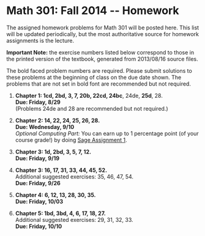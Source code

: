 Math 301: Fall 2014 -- Homework
===============================

The assigned homework problems for Math 301 will be posted here.
This list will be updated periodically, but the most authoritative 
source for homework assignments is the lecture.

**Important Note:** the exercise numbers listed below correspond to those in the printed version of the textbook, 
generated from 2013/08/16 source files.

The bold faced problem numbers are required. Please submit solutions to these
problems at the beginning of class on the due date shown.  The problems that are
not set in bold font are recommended but not required.

1. **Chapter 1: 1cd, 2bd, 3, 7, 20b, 22cd, 24bc**, 24de, **25d**, 28.  
   **Due: Friday, 8/29**  
   (Problems 24de and 28 are recommended but not required.)

2. **Chapter 2: 14, 22, 24, 25, 26, 28.**  
   **Due: Wednesday, 9/10**  
   *Optional Computing Part:* You can earn up to 1 percentage point (of your
    course grade!) by doing [Sage Assignment 1](https://github.com/williamdemeo/Math301-Fall2014/tree/master/sage). 

3. **Chapter 3: 1d, 2bd, 3, 5, 7, 12.**  
   **Due: Friday, 9/19**  

4. **Chapter 3: 16, 17, 31, 33, 44, 45, 52.**  
   Additional suggested exercises: 35, 46, 47, 54.  
   **Due: Friday, 9/26**  

5. **Chapter 4: 6, 12, 13, 28, 30, 35.**  
   **Due: Friday, 10/03**  

6. **Chapter 5: 1bd, 3bd, 4, 6, 17, 18, 27.**  
   Additional suggested exercises: 29, 31, 32, 33.  
   **Due: Friday, 10/10**  
